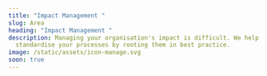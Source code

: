 ```yaml
---
title: "Impact Management "
slug: Area
heading: "Impact Management "
description: Managing your organisation's impact is difficult. We help you
  standardise your processes by rooting them in best practice.
image: /static/assets/icon-manage.svg
soon: true
---
```

